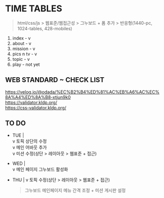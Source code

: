 # TIME TABLES

> html/css/js > 웹표준/웹접근성 > 그누보드 + 폼 추가 > 반응형(1440-pc, 1024-tables, 428-mobiles)

1. index - v
2. about - v
3. mission - v
4. pics n tv - v
5. topic - v
6. play - not yet

## WEB STANDARD ~ CHECK LIST

https://velog.io/@odada/%EC%B2%B4%ED%81%AC%EB%A6%AC%EC%8A%A4%ED%8A%B8-xtjun9k0  
https://validator.kldp.org/  
https://css-validator.kldp.org/

## TO DO

- TUE |  
  v 토픽 상단의 수정  
  v 메인 어바웃 추가  
  v 미션 수정(상단 > 레이아웃 > 웹표준 + 접근)

- WED |  
  v 메인 페이지 그누보드 활성화

- THU |
  v 토픽 수정(상단 > 레이아웃 > 웹표준 + 접근)
  > 그누보드 메인페이지 메뉴 간격 조정 + 미션 게시판 설정
